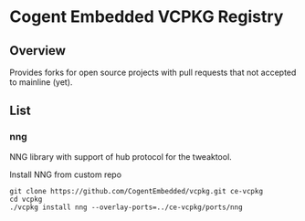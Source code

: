 # Cogent Embedded VCPKG Registry

## Overview

Provides forks for open source projects with pull requests that not accepted to mainline (yet).

## List

### nng

NNG library with support of hub protocol for the tweaktool.

Install NNG from custom repo

```
git clone https://github.com/CogentEmbedded/vcpkg.git ce-vcpkg
cd vcpkg
./vcpkg install nng --overlay-ports=../ce-vcpkg/ports/nng
```
